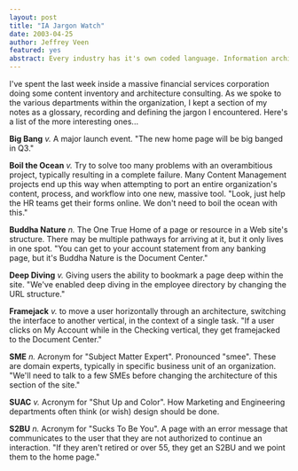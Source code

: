 ```yaml
--- 
layout: post
title: "IA Jargon Watch"
date: 2003-04-25
author: Jeffrey Veen
featured: yes
abstract: Every industry has it's own coded language. Information architecture is no different.
---
```

I've spent the last week inside a massive financial services corporation doing some content inventory and architecture consulting. As we spoke to the various departments within the organization, I kept a section of my notes as a glossary, recording and defining the jargon I encountered. Here's a list of the more interesting ones...

<strong>Big Bang</strong> _v._ A major launch event. "The new home page will be big banged in Q3."

<strong>Boil the Ocean</strong> _v._ Try to solve too many problems with an overambitious project, typically resulting in a complete failure. Many Content Management projects end up this way when attempting to port an entire organization's content, process, and workflow into one new, massive tool. "Look, just help the HR teams get their forms online. We don't need to boil the ocean with this."

<strong>Buddha Nature</strong> _n._ The One True Home of a page or resource in a Web site's structure. There may be multiple pathways for arriving at it, but it only lives in one spot. "You can get to your account statement from any banking page, but it's Buddha Nature is the Document Center."

<strong>Deep Diving</strong> _v._  Giving users the ability to bookmark a page deep within the site. "We've enabled deep diving in the employee directory by changing the URL structure."

<strong>Framejack</strong> _v._ to move a user horizontally through an architecture, switching the interface to another vertical, in the context of a single task. "If a user clicks on My Account while in the Checking vertical, they get framejacked to the Document Center."

<strong>SME</strong> _n._ Acronym for "Subject Matter Expert". Pronounced "smee". These are domain experts, typically in specific business unit of an organization. "We'll need to talk to a few SMEs before changing the architecture of this section of the site."

<strong>SUAC</strong> _v._ Acronym for "Shut Up and Color". How Marketing and Engineering departments often think (or wish) design should be done.

<strong>S2BU</strong> _n._ Acronym for "Sucks To Be You". A page with an error message that communicates to the user that they are not authorized to continue an interaction. "If they aren't retired or over 55, they get an S2BU and we point them to the home page."
